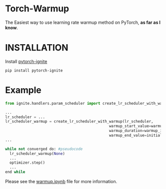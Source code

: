 # Torch-Warmup
The Easiest way to use learning rate warmup method on PyTorch, **as far as I know**.

# INSTALLATION

Install [pytorch-ignite](https://pytorch.org/ignite/index.html)
```
pip install pytorch-ignite
```

# Example

```python
from ignite.handlers.param_scheduler import create_lr_scheduler_with_warmup

...
lr_scheduler = ...
lr_scheduler_warmup = create_lr_scheduler_with_warmup(lr_scheduler,
                                               warmup_start_value=warmup_initial_lr,
                                               warmup_duration=warmup_iteration,
                                               warmup_end_value=initial_lr)
...

while not converged do: #pseudocode 
  lr_scheduler_warmup(None)
  ...
  optimizer.step()
  ...
end while
```

Please see the [warmup.ipynb](./warmup.ipynb) file for more information.
